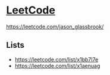 # [LeetCode](https://leetcode.com)

<https://leetcode.com/jason_glassbrook/>

## Lists

-   <https://leetcode.com/list/x1bb7l7e>
-   <https://leetcode.com/list/x1aenuag>
